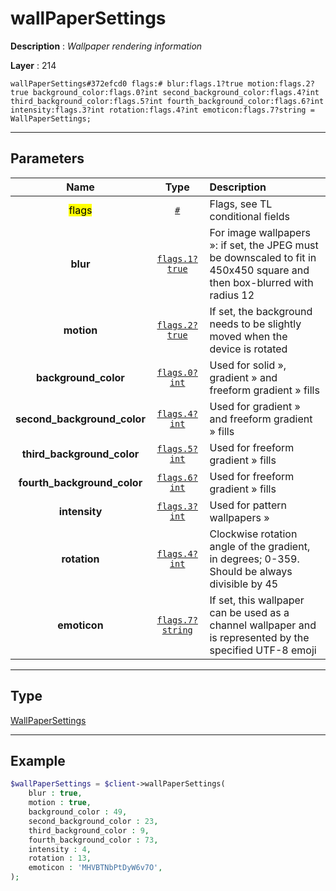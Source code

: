 # wallPaperSettings

**Description** : *Wallpaper rendering information*

**Layer** : 214

```tl
wallPaperSettings#372efcd0 flags:# blur:flags.1?true motion:flags.2?true background_color:flags.0?int second_background_color:flags.4?int third_background_color:flags.5?int fourth_background_color:flags.6?int intensity:flags.3?int rotation:flags.4?int emoticon:flags.7?string = WallPaperSettings;
```

---

## Parameters

| Name | Type | Description |
| :---: | :---: | :--- |
| <mark>flags</mark> | [`#`](type/#) | Flags, see TL conditional fields |
| **blur** | [`flags.1?true`](type/true) | For image wallpapers »: if set, the JPEG must be downscaled to fit in 450x450 square and then box-blurred with radius 12 |
| **motion** | [`flags.2?true`](type/true) | If set, the background needs to be slightly moved when the device is rotated |
| **background_color** | [`flags.0?int`](type/int) | Used for solid », gradient » and freeform gradient » fills |
| **second_background_color** | [`flags.4?int`](type/int) | Used for gradient » and freeform gradient » fills |
| **third_background_color** | [`flags.5?int`](type/int) | Used for freeform gradient » fills |
| **fourth_background_color** | [`flags.6?int`](type/int) | Used for freeform gradient » fills |
| **intensity** | [`flags.3?int`](type/int) | Used for pattern wallpapers » |
| **rotation** | [`flags.4?int`](type/int) | Clockwise rotation angle of the gradient, in degrees; 0-359. Should be always divisible by 45 |
| **emoticon** | [`flags.7?string`](type/string) | If set, this wallpaper can be used as a channel wallpaper and is represented by the specified UTF-8 emoji |

---

## Type

[WallPaperSettings](type/WallPaperSettings)

---

## Example

```php
$wallPaperSettings = $client->wallPaperSettings(
	blur : true,
	motion : true,
	background_color : 49,
	second_background_color : 23,
	third_background_color : 9,
	fourth_background_color : 73,
	intensity : 4,
	rotation : 13,
	emoticon : 'MHVBTNbPtDyW6v7O',
);
```